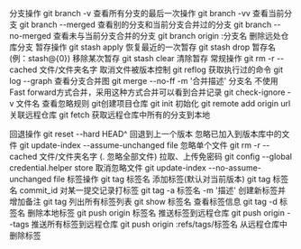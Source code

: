 分支操作
git branch -v 查看所有分支的最后一次操作
git branch -vv 查看当前分支
git branch --merged 查看别的分支和当前分支合并过的分支
git branch --no-merged 查看未与当前分支合并的分支
git branch origin :分支名 删除远处仓库分支
暂存操作
git stash apply 恢复最近的一次暂存
git stash drop 暂存名(例：stash@{0}) 移除某次暂存
git stash clear 清除暂存
常规操作
git rm -r --cached 文件/文件夹名字 取消文件被版本控制
git reflog 获取执行过的命令
git log --graph 查看分支合并图
git merge --no-ff -m '合并描述' 分支名 不使用Fast forward方式合并，采用这种方式合并可以看到合并记录
git check-ignore -v 文件名 查看忽略规则
git创建项目仓库
git init 初始化
git remote add origin url 关联远程仓库
git fetch 获取远程仓库中所有的分支到本地

回退操作
git reset --hard HEAD^ 回退到上一个版本
忽略已加入到版本库中的文件
git update-index --assume-unchanged file 忽略单个文件
git rm -r --cached 文件/文件夹名字 (. 忽略全部文件)
拉取、上传免密码
git config --global credential.helper store
取消忽略文件
git update-index --no-assume-unchanged file
标签操作
git tag 标签名 添加标签(默认对当前版本)
git tag 标签名 commit_id 对某一提交记录打标签
git tag -a 标签名 -m '描述' 创建新标签并增加备注
git tag 列出所有标签列表
git show 标签名 查看标签信息
git tag -d 标签名 删除本地标签
git push origin 标签名 推送标签到远程仓库
git push origin --tags 推送所有标签到远程仓库
git push origin :refs/tags/标签名 从远程仓库中删除标签
